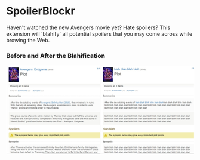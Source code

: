 # SpoilerBlockr

Haven't watched the new Avengers movie yet? Hate spoilers? This extension will 'blahify' all potential spoilers that you may come across while browing the Web.

### Before and After the Blahification

![blahify](images/pjimage.jpg)
